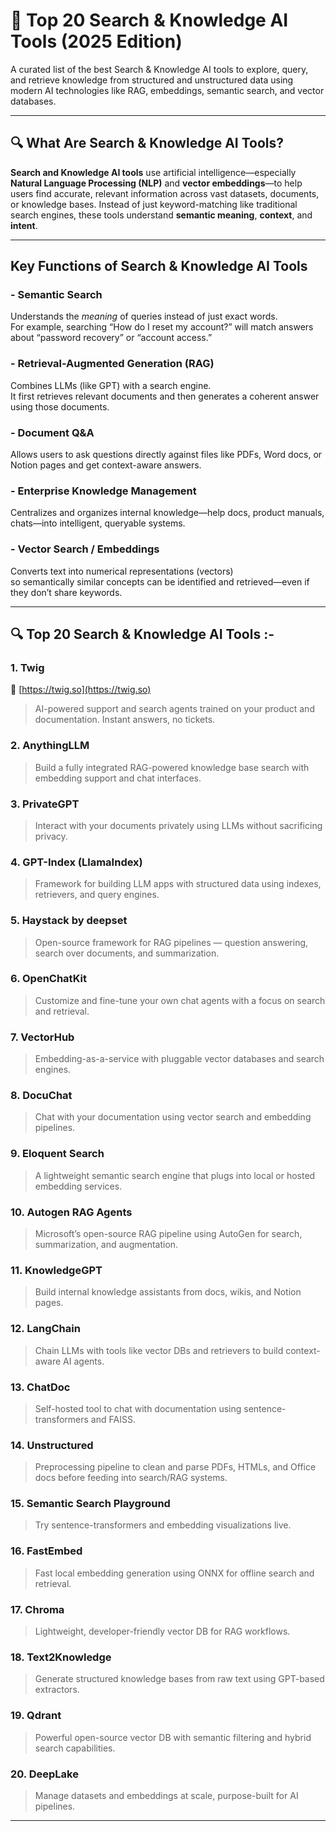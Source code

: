 # 🧠 Top 20 Search & Knowledge AI Tools (2025 Edition)

A curated list of the best Search & Knowledge AI tools to explore, query, and retrieve knowledge from structured and unstructured data using modern AI technologies like RAG, embeddings, semantic search, and vector databases.

---
## 🔍 What Are Search & Knowledge AI Tools?

**Search and Knowledge AI tools** use artificial intelligence—especially **Natural Language Processing (NLP)** and **vector embeddings**—to help users find accurate, relevant information across vast datasets, documents, or knowledge bases. Instead of just keyword-matching like traditional search engines, these tools understand **semantic meaning**, **context**, and **intent**.

---

##  Key Functions of Search & Knowledge AI Tools

### - Semantic Search
Understands the *meaning* of queries instead of just exact words.  
For example, searching “How do I reset my account?” will match answers about “password recovery” or “account access.”

### - Retrieval-Augmented Generation (RAG)
Combines LLMs (like GPT) with a search engine.  
It first retrieves relevant documents and then generates a coherent answer using those documents.

### - Document Q&A
Allows users to ask questions directly against files like PDFs, Word docs, or Notion pages and get context-aware answers.

### - Enterprise Knowledge Management
Centralizes and organizes internal knowledge—help docs, product manuals, chats—into intelligent, queryable systems.

### - Vector Search / Embeddings
Converts text into numerical representations (vectors)  
so semantically similar concepts can be identified and retrieved—even if they don’t share keywords.

---

## 🔍 Top 20 Search & Knowledge AI Tools :-

### 1. **Twig**
🔗 [https://twig.so](https://twig.so)
> AI-powered support and search agents trained on your product and documentation. Instant answers, no tickets.
  

### 2. **AnythingLLM**
> Build a fully integrated RAG-powered knowledge base search with embedding support and chat interfaces.

### 3. **PrivateGPT**
> Interact with your documents privately using LLMs without sacrificing privacy.

### 4. **GPT-Index (LlamaIndex)**
> Framework for building LLM apps with structured data using indexes, retrievers, and query engines.

### 5. **Haystack by deepset**
> Open-source framework for RAG pipelines — question answering, search over documents, and summarization.

### 6. **OpenChatKit**
> Customize and fine-tune your own chat agents with a focus on search and retrieval.

### 7. **VectorHub**
> Embedding-as-a-service with pluggable vector databases and search engines.

### 8. **DocuChat**
> Chat with your documentation using vector search and embedding pipelines.

### 9. **Eloquent Search**
> A lightweight semantic search engine that plugs into local or hosted embedding services.

### 10. **Autogen RAG Agents**
> Microsoft’s open-source RAG pipeline using AutoGen for search, summarization, and augmentation.

### 11. **KnowledgeGPT**
> Build internal knowledge assistants from docs, wikis, and Notion pages.

### 12. **LangChain**
> Chain LLMs with tools like vector DBs and retrievers to build context-aware AI agents.

### 13. **ChatDoc**
> Self-hosted tool to chat with documentation using sentence-transformers and FAISS.

### 14. **Unstructured**
> Preprocessing pipeline to clean and parse PDFs, HTMLs, and Office docs before feeding into search/RAG systems.

### 15. **Semantic Search Playground**
> Try sentence-transformers and embedding visualizations live.

### 16. **FastEmbed**
> Fast local embedding generation using ONNX for offline search and retrieval.

### 17. **Chroma**
> Lightweight, developer-friendly vector DB for RAG workflows.

### 18. **Text2Knowledge**
> Generate structured knowledge bases from raw text using GPT-based extractors.

### 19. **Qdrant**
> Powerful open-source vector DB with semantic filtering and hybrid search capabilities.

### 20. **DeepLake**
> Manage datasets and embeddings at scale, purpose-built for AI pipelines.

---
